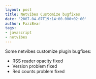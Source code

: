 ```yaml
---
layout: post
title: Netvibes Customize bugfixes
date: '2007-04-07T19:14:00.000+02:00'
author: FaziBear
tags:
- javascript
- netvibes
---
```


Some netvibes customize plugin bugfixes:

 - RSS reader opacity fixed
 - Version problem fixed
 - Red counts problem fixed
